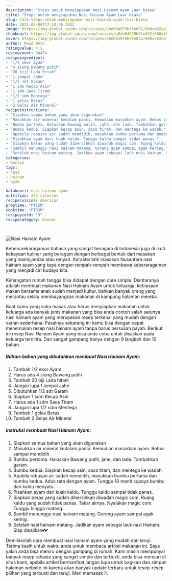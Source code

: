 ```yaml
---
description: "Steps untuk menyiapakan Nasi Hainam Ayam Luar biasa"
title: "Steps untuk menyiapakan Nasi Hainam Ayam Luar biasa"
slug: 1324-steps-untuk-menyiapakan-nasi-hainam-ayam-luar-biasa
date: 2021-02-06T17:43:36.283Z
image: https://img-global.cpcdn.com/recipes/a0eb04979b9fe032/680x482cq70/nasi-hainam-ayam-foto-resep-utama.jpg
thumbnail: https://img-global.cpcdn.com/recipes/a0eb04979b9fe032/680x482cq70/nasi-hainam-ayam-foto-resep-utama.jpg
cover: https://img-global.cpcdn.com/recipes/a0eb04979b9fe032/680x482cq70/nasi-hainam-ayam-foto-resep-utama.jpg
author: Maud West
ratingvalue: 4.5
reviewcount: 34474
recipeingredient:
- "1/2 ekor Ayam"
- "4 siung Bawang putih"
- "20 biji Lada hitam"
- "1 jempol Jahe"
- "1/2 sdt Garam"
- "1 sdm Kecap Asin"
- "1 sdm Saos Tiram"
- "1/2 sdm Mentega"
- "1 gelas Beras"
- "2 Gelas Air Mineral"
recipeinstructions:
- "Siapkan semua bahan yang akan digunakan"
- "Masukkan air mineral kedalam panci. Kemudian masukkan ayam. Rebus sampai mendidih."
- "Bumbu pertama. Haluskan Bawang putih, jahe, dan lada. Tambahkan garam."
- "Bumbu kedua. Siapkan kecap asin, saos tiram, dan mentega ke wadah."
- "Apabila rebusan air sudah mendidih, masukkan bumbu pertama dan bumbu kedua. Aduk rata dengan ayam. Tunggu 10 menit supaya bumbu dan kaldu menyatu."
- "Pisahkan ayam dari kuah kaldu. Tunggu kaldu sampai tidak panas."
- "Siapkan beras yang sudah dibersihkan diwadah magic com. Ruang kaldu yang sudah tidak panas. Takar airnya. Nyalakan magic com. Tunggu hingga matang."
- "Sambil menunggu nasi hainam matang. Goreng ayam sampai agak kering."
- "Setelah nasi hainam matang. Jadikan ayam sebagai lauk nasi Hainam. Siap disajikan💕💕"
categories:
- Recipe
tags:
- nasi
- hainam
- ayam

katakunci: nasi hainam ayam 
nutrition: 243 calories
recipecuisine: American
preptime: "PT15M"
cooktime: "PT33M"
recipeyield: "3"
recipecategory: Dinner

---
```



![Nasi Hainam Ayam](https://img-global.cpcdn.com/recipes/a0eb04979b9fe032/680x482cq70/nasi-hainam-ayam-foto-resep-utama.jpg)

Kebenarekaragaman bahasa yang sangat beragam di Indonesia juga di ikuti kekayaan kuliner yang beragam dengan berbagai bentuk dari masakan yang manis,pedas atau renyah. Karasteristik masakan Nusantara nasi hainam ayam yang kaya dengan rempah-rempah membawa keberaragaman yang menjadi ciri budaya kita.




Kehangatan rumah tangga bisa didapat dengan cara simple. Diantaranya adalah membuat makanan Nasi Hainam Ayam untuk keluarga. kebiasaan makan bersama anak sudah menjadi kultur, bahkan banyak orang yang merantau selalu membayangkan makanan di kampung halaman mereka.

Buat kamu yang suka masak atau harus menyiapkan makanan untuk keluarga ada banyak jenis makanan yang bisa anda contoh salah satunya nasi hainam ayam yang merupakan resep terkenal yang mudah dengan varian sederhana. Pasalnya sekarang ini kamu bisa dengan cepat menemukan resep nasi hainam ayam tanpa harus bersusah payah.
Berikut ini resep Nasi Hainam Ayam yang bisa anda coba untuk disajikan pada keluarga tercinta. Dan sangat gampang hanya dengan 9 langkah dan 10 bahan.


<!--inarticleads1-->

##### Bahan-bahan yang dibutuhkan membuat Nasi Hainam Ayam:

1. Tambah 1/2 ekor Ayam
1. Harus ada 4 siung Bawang putih
1. Tambah 20 biji Lada hitam
1. Jangan lupa 1 jempol Jahe
1. Dibutuhkan 1/2 sdt Garam
1. Siapkan 1 sdm Kecap Asin
1. Harus ada 1 sdm Saos Tiram
1. Jangan lupa 1/2 sdm Mentega
1. Tambah 1 gelas Beras
1. Tambah 2 Gelas Air Mineral




<!--inarticleads2-->

##### Instruksi membuat  Nasi Hainam Ayam:

1. Siapkan semua bahan yang akan digunakan
1. Masukkan air mineral kedalam panci. Kemudian masukkan ayam. Rebus sampai mendidih.
1. Bumbu pertama. Haluskan Bawang putih, jahe, dan lada. Tambahkan garam.
1. Bumbu kedua. Siapkan kecap asin, saos tiram, dan mentega ke wadah.
1. Apabila rebusan air sudah mendidih, masukkan bumbu pertama dan bumbu kedua. Aduk rata dengan ayam. Tunggu 10 menit supaya bumbu dan kaldu menyatu.
1. Pisahkan ayam dari kuah kaldu. Tunggu kaldu sampai tidak panas.
1. Siapkan beras yang sudah dibersihkan diwadah magic com. Ruang kaldu yang sudah tidak panas. Takar airnya. Nyalakan magic com. Tunggu hingga matang.
1. Sambil menunggu nasi hainam matang. Goreng ayam sampai agak kering.
1. Setelah nasi hainam matang. Jadikan ayam sebagai lauk nasi Hainam. Siap disajikan💕💕




Demikianlah cara membuat nasi hainam ayam yang mudah dan teruji. Terima kasih untuk waktu anda untuk membaca artikel makanan ini. Saya yakin anda bisa meniru dengan gampang di rumah. Kami masih mempunyai banyak resep rahasia yang sangat simple dan terbukti, anda bisa mencari di situs kami, apabila artikel bermanfaat jangan lupa untuk bagikan dan simpan halaman website ini karena akan banyak update terbaru untuk resep-resep pilihan yang terbukti dan teruji. Mari memasak !!. 
